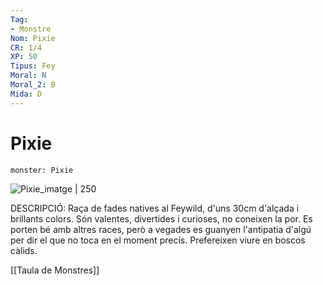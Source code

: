 ```yaml
---
Tag:
- Monstre
Nom: Pixie
CR: 1/4
XP: 50
Tipus: Fey
Moral: N
Moral_2: B
Mida: D
---
```

# Pixie

```statblock
monster: Pixie
```

![Pixie_imatge | 250](https://static.wikia.nocookie.net/forgottenrealms/images/c/c4/Pixie_5e_mm.jpg/revision/latest/scale-to-width-down/350?cb=20191103035616)

DESCRIPCIÓ: 
Raça de fades natives al Feywild, d'uns 30cm d'alçada i brillants colors. Són valentes, divertides i curioses, no coneixen la por. Es porten bé amb altres races, però a vegades es guanyen l'antipatia d'algú per dir el que no toca en el moment precís. Prefereixen viure en boscos càlids.

[[Taula de Monstres]]